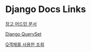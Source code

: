 # Django Docs Links

[장고 어드민 문서](https://docs.djangoproject.com/ko/3.1/ref/contrib/admin/)

[Django QuerySet](https://docs.djangoproject.com/en/3.1/ref/models/querysets/) 

[Q객체를 사용한 조회](https://docs.djangoproject.com/en/3.1/topics/db/queries/#complex-lookups-with-q)

